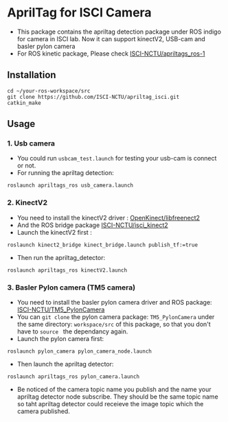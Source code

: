 # AprilTag for ISCI Camera
- This package contains the apriltag detection package under ROS indigo for camera in ISCI lab. Now it can support kinectV2, USB-cam and basler pylon camera
- For ROS kinetic package, Please check [ISCI-NCTU/apriltags_ros-1](https://github.com/ISCI-NCTU/apriltags_ros-1)

## Installation
```
cd ~/your-ros-workspace/src
git clone https://github.com/ISCI-NCTU/apriltag_isci.git
catkin_make
```
## Usage

### 1. Usb camera
- You could run ```usbcam_test.launch``` for testing your usb-cam is connect or not.
- For running the apriltag detection:
```
roslaunch apriltags_ros usb_camera.launch
```


### 2. KinectV2
- You need to install the kinectV2 driver : [OpenKinect/libfreenect2](https://github.com/OpenKinect/libfreenect2)
- And the ROS bridge package [ISCI-NCTU/isci_kinect2](https://github.com/ISCI-NCTU/isci_kinect2)
- Launch the kinectV2 first :
```
roslaunch kinect2_bridge kinect_bridge.launch publish_tf:=true
```
- Then run the apriltag_detector:
```
roslaunch apriltags_ros kinectV2.launch
```

### 3. Basler Pylon camera (TM5 camera)
- You need to install the basler pylon camera driver and ROS package: [ISCI-NCTU/TM5_PylonCamera](https://github.com/ISCI-NCTU/TM5_PylonCamera)
- You can ```git clone``` the pylon camera package: ```TM5_PylonCamera``` under the same directory: ```workspace/src``` of this package, so that you don't have to ```source ``` the dependancy again.
- Launch the pylon camera first:
```
roslaunch pylon_camera pylon_camera_node.launch
```
- Then launch the apriltag detector:
```
roslaunch apriltags_ros pylon_camera.launch
```
- Be noticed of the camera topic name you publish and the name your apriltag detector node subscribe. They should be the same topic name so taht apriltag detector could receieve the image topic which the camera published.
